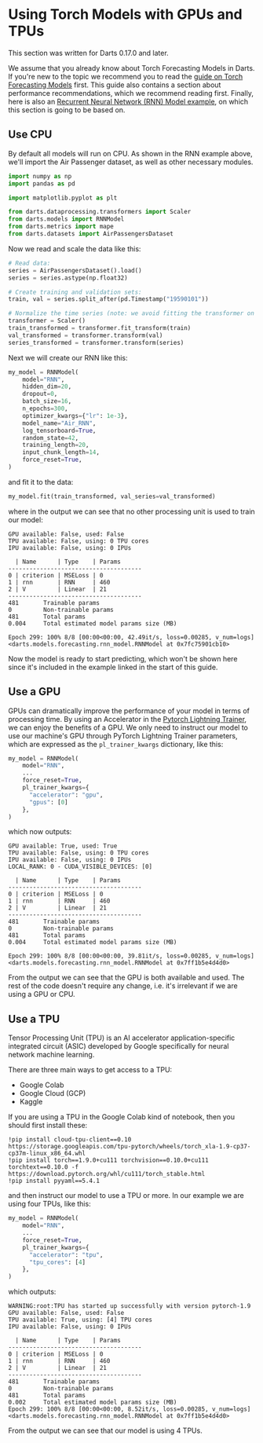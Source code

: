 # Using Torch Models with GPUs and TPUs
This section was written for Darts 0.17.0 and later.

We assume that you already know about Torch Forecasting Models in Darts. If you're new to the topic we recommend you to read the [guide on Torch Forecasting Models](https://unit8co.github.io/darts/userguide/torch_forecasting_models.html) first. This guide also contains a section about performance recommendations, which we recommend reading first. Finally, here is also an [Recurrent Neural Network (RNN) Model example](https://unit8co.github.io/darts/examples/04-RNN-examples.html), on which this section is going to be based on.

## Use CPU

By default all models will run on CPU. As shown in the RNN example above, we'll import the Air Passenger dataset, as well as other necessary modules.
```python
import numpy as np
import pandas as pd

import matplotlib.pyplot as plt

from darts.dataprocessing.transformers import Scaler
from darts.models import RNNModel
from darts.metrics import mape
from darts.datasets import AirPassengersDataset
```

Now we read and scale the data like this:

```python
# Read data:
series = AirPassengersDataset().load()
series = series.astype(np.float32)

# Create training and validation sets:
train, val = series.split_after(pd.Timestamp("19590101"))

# Normalize the time series (note: we avoid fitting the transformer on the validation set)
transformer = Scaler()
train_transformed = transformer.fit_transform(train)
val_transformed = transformer.transform(val)
series_transformed = transformer.transform(series)
```

Next we will create our RNN like this:
```python
my_model = RNNModel(
    model="RNN",
    hidden_dim=20,
    dropout=0,
    batch_size=16,
    n_epochs=300,
    optimizer_kwargs={"lr": 1e-3},
    model_name="Air_RNN",
    log_tensorboard=True,
    random_state=42,
    training_length=20,
    input_chunk_length=14,
    force_reset=True,
)
```

and fit it to the data:
```python
my_model.fit(train_transformed, val_series=val_transformed)
```

where in the output we can see that no other processing unit is used to train our model:
```
GPU available: False, used: False
TPU available: False, using: 0 TPU cores
IPU available: False, using: 0 IPUs

  | Name      | Type    | Params
--------------------------------------
0 | criterion | MSELoss | 0     
1 | rnn       | RNN     | 460   
2 | V         | Linear  | 21    
--------------------------------------
481       Trainable params
0         Non-trainable params
481       Total params
0.004     Total estimated model params size (MB)

Epoch 299: 100% 8/8 [00:00<00:00, 42.49it/s, loss=0.00285, v_num=logs]
<darts.models.forecasting.rnn_model.RNNModel at 0x7fc75901cb10>
```

Now the model is ready to start predicting, which won't be shown here since it's included in the example linked in the start of this guide.

## Use a GPU
GPUs can dramatically improve the performance of your model in terms of processing time. By using an Accelerator in the [Pytorch Lightning Trainer](https://pytorch-lightning.readthedocs.io/en/stable/common/trainer.html#accelerator), we can enjoy the benefits of a GPU. We only need to instruct our model to use our machine's GPU through PyTorch Lightning Trainer parameters, which are expressed as the `pl_trainer_kwargs` dictionary, like this:
```python
my_model = RNNModel(
    model="RNN",
    ...
    force_reset=True,
    pl_trainer_kwargs={
      "accelerator": "gpu",
      "gpus": [0]
    },
)
```

which now outputs:
```
GPU available: True, used: True
TPU available: False, using: 0 TPU cores
IPU available: False, using: 0 IPUs
LOCAL_RANK: 0 - CUDA_VISIBLE_DEVICES: [0]

  | Name      | Type    | Params
--------------------------------------
0 | criterion | MSELoss | 0     
1 | rnn       | RNN     | 460   
2 | V         | Linear  | 21    
--------------------------------------
481       Trainable params
0         Non-trainable params
481       Total params
0.004     Total estimated model params size (MB)

Epoch 299: 100% 8/8 [00:00<00:00, 39.81it/s, loss=0.00285, v_num=logs]
<darts.models.forecasting.rnn_model.RNNModel at 0x7ff1b5e4d4d0>
```

From the output we can see that the GPU is both available and used. The rest of the code doesn't require any change, i.e. it's irrelevant if we are using a GPU or CPU.

## Use a TPU

Tensor Processing Unit (TPU) is an AI accelerator application-specific integrated circuit (ASIC) developed by Google specifically for neural network machine learning.

There are three main ways to get access to a TPU:

* Google Colab
* Google Cloud (GCP)
* Kaggle

If you are using a TPU in the Google Colab kind of notebook, then you should first install these:
```
!pip install cloud-tpu-client==0.10 https://storage.googleapis.com/tpu-pytorch/wheels/torch_xla-1.9-cp37-cp37m-linux_x86_64.whl
!pip install torch==1.9.0+cu111 torchvision==0.10.0+cu111 torchtext==0.10.0 -f https://download.pytorch.org/whl/cu111/torch_stable.html
!pip install pyyaml==5.4.1
```

and then instruct our model to use a TPU or more. In our example we are using four TPUs, like this:
```python
my_model = RNNModel(
    model="RNN",
    ...
    force_reset=True,
    pl_trainer_kwargs={
      "accelerator": "tpu",
      "tpu_cores": [4]
    },
)
```

which outputs:
```
WARNING:root:TPU has started up successfully with version pytorch-1.9
GPU available: False, used: False
TPU available: True, using: [4] TPU cores
IPU available: False, using: 0 IPUs

  | Name      | Type    | Params
--------------------------------------
0 | criterion | MSELoss | 0     
1 | rnn       | RNN     | 460   
2 | V         | Linear  | 21    
--------------------------------------
481       Trainable params
0         Non-trainable params
481       Total params
0.002     Total estimated model params size (MB)
Epoch 299: 100% 8/8 [00:00<00:00, 8.52it/s, loss=0.00285, v_num=logs]
<darts.models.forecasting.rnn_model.RNNModel at 0x7ff1b5e4d4d0>
```

From the output we can see that our model is using 4 TPUs.